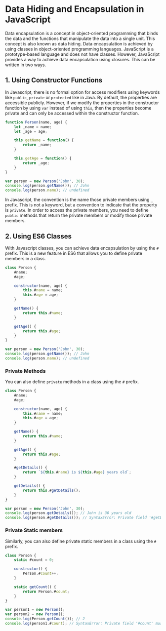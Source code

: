 # Data Hiding and Encapsulation in JavaScript

Data encapsulation is a concept in object-oriented programming that binds the data and the functions that manipulate the data into a single unit. This concept is also known as data hiding. Data encapsulation is achieved by using classes in object-oriented programming languages. JavaScript is a prototype-based language and does not have classes. However, JavaScript provides a way to achieve data encapsulation using closures. This can be written in two ways.

## 1. Using Constructor Functions

In Javascript, there is no formal option for access modifiers using keywords like `public`, `private` or `protected` like in Java. By default, the properties are accessible publicly. However, if we modify the properties in the constructor function by using `var` instead of using `this`, then the properties become private and can only be accessed within the constructor function. 

```javascript
function Person(name, age) {
    let _name = name;
    let _age = age;

    this.getName = function() {
        return _name;
    }

    this.getAge = function() {
        return _age;
    }
}

var person = new Person('John', 30);
console.log(person.getName()); // John
console.log(person.name); // undefined
```

In Javascript, the convention is the name those private members using `_` prefix. This is not a keyword, but a convention to indicate that the property is `private`. In order to access the private members, you need to define `public` methods that return the private members or modify those private members.

## 2. Using ES6 Classes

With Javascript classes, you can achieve data encapsulation by using the `#` prefix. This is a new feature in ES6 that allows you to define private members in a class. 

```javascript
class Person {
    #name;
    #age;

    constructor(name, age) {
        this.#name = name;
        this.#age = age;
    }

    getName() {
        return this.#name;
    }

    getAge() {
        return this.#age;
    }
}

var person = new Person('John', 30);
console.log(person.getName()); // John
console.log(person.name); // undefined
```

### Private Methods

You can also define `private` methods in a class using the `#` prefix.

```javascript
class Person {
    #name;
    #age;

    constructor(name, age) {
        this.#name = name;
        this.#age = age;
    }

    getName() {
        return this.#name;
    }

    getAge() {
        return this.#age;
    }

    #getDetails() {
        return `${this.#name} is ${this.#age} years old`;
    }

    getDetails() {
        return this.#getDetails();
    }
}

var person = new Person('John', 30);
console.log(person.getDetails()); // John is 30 years old
console.log(person.#getDetails()); // SyntaxError: Private field '#getDetails' must be declared in an enclosing class
```

### Private Static members

Similarly, you can also define private static members in a class using the `#` prefix.

```javascript
class Person {
    static #count = 0;

    constructor() {
        Person.#count++;
    }

    static getCount() {
        return Person.#count;
    }
}

var person1 = new Person();
var person2 = new Person();
console.log(Person.getCount()); // 2
console.log(person1.#count); // SyntaxError: Private field '#count' must be declared in an enclosing class
```